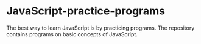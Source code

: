 # JavaScript-practice-programs

The best way to learn JavaScript is by practicing programs. The repository contains programs on basic concepts of JavaScript.
